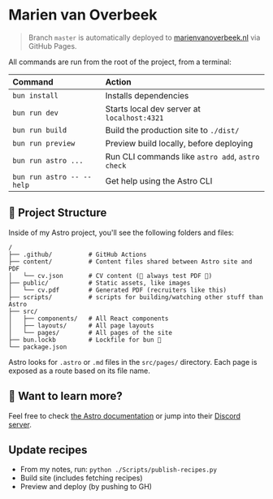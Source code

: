 # Marien van Overbeek

> Branch `master` is automatically deployed to [marienvanoverbeek.nl](https://marienvanoverbeek.nl/)
> via GitHub Pages.

All commands are run from the root of the project, from a terminal:

| Command                   | Action                                           |
| :------------------------ | :----------------------------------------------- |
| `bun install`             | Installs dependencies                            |
| `bun run dev`             | Starts local dev server at `localhost:4321`      |
| `bun run build`           | Build the production site to `./dist/`           |
| `bun run preview`         | Preview build locally, before deploying          |
| `bun run astro ...`       | Run CLI commands like `astro add`, `astro check` |
| `bun run astro -- --help` | Get help using the Astro CLI                     |

## 🚀 Project Structure

Inside of my Astro project, you'll see the following folders and files:

```text
/
├── .github/          # GitHub Actions
├── content/          # Content files shared between Astro site and PDF
│   └── cv.json       # CV content (🚨 always test PDF 🚨)
├── public/           # Static assets, like images
│   └── cv.pdf        # Generated PDF (recruiters like this)
├── scripts/          # scripts for building/watching other stuff than Astro
├── src/
│   ├── components/   # All React components
│   ├── layouts/      # All page layouts
│   └── pages/        # All pages of the site
├── bun.lockb         # Lockfile for bun 🚀
└── package.json
```

Astro looks for `.astro` or `.md` files in the `src/pages/` directory. Each page is
exposed as a route based on its file name.

## 👀 Want to learn more?

Feel free to check [the Astro documentation](https://docs.astro.build) or jump into their [Discord server](https://astro.build/chat).

## Update recipes

- From my notes, run: `python ./Scripts/publish-recipes.py`
- Build site (includes fetching recipes)
- Preview and deploy (by pushing to GH)
